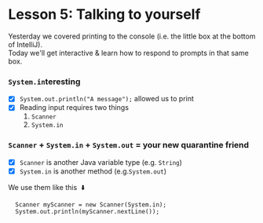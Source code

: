 # Lesson 5: Talking to yourself

Yesterday we covered printing to the console (i.e. the little box at the bottom of IntelliJ).\
Today we'll get interactive & learn how to respond to prompts in that same box.

### `System.in`teresting
  - [x] `System.out.println("A message");` allowed us to print
  - [x] Reading input requires two things
    1. `Scanner`
    2. `System.in`

### `Scanner` + `System.in` + `System.out` = your new quarantine friend
  - [x] `Scanner` is another Java variable type (e.g. `String`)
  - [x] `System.in` is another method (e.g.`System.out`)
  
We use them like this &nbsp;:arrow_down:
```
  Scanner myScanner = new Scanner(System.in);
  System.out.println(myScanner.nextLine());
```
   


